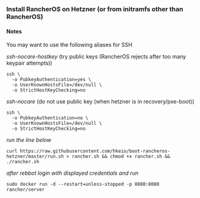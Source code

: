 
### Install RancherOS on Hetzner (or from initramfs other than RancherOS)

#### Notes

You may want to use the following aliases for SSH

_ssh-nocare-hostkey_ (try public keys (RancherOS rejects after too many keypair attempts))
```
ssh \
  -o PubkeyAuthentication=yes \
  -o UserKnownHostsFile=/dev/null \
  -o StrictHostKeyChecking=no
```


_ssh-nocare_ (do not use public key (when hetzner is in recovery/pxe-boot))
```
ssh \
  -o PubkeyAuthentication=no \
  -o UserKnownHostsFile=/dev/null \
  -o StrictHostKeyChecking=no
```


_run the line below_
```
curl https://raw.githubusercontent.com/hkeio/boot-rancheros-hetzner/master/run.sh > rancher.sh && chmod +x rancher.sh && ./rancher.sh
```

_after rebbot login with displayed credentials and run_

```
sudo docker run -d --restart=unless-stopped -p 8080:8080 rancher/server
```
